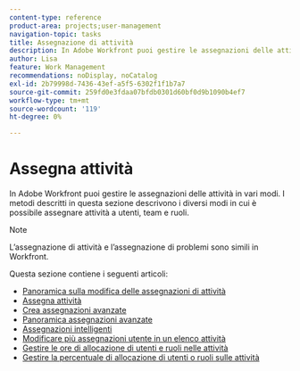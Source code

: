 ```yaml
---
content-type: reference
product-area: projects;user-management
navigation-topic: tasks
title: Assegnazione di attività
description: In Adobe Workfront puoi gestire le assegnazioni delle attività in vari modi. I metodi descritti in questa sezione descrivono i diversi modi in cui è possibile assegnare attività a utenti, team e ruoli.
author: Lisa
feature: Work Management
recommendations: noDisplay, noCatalog
exl-id: 2b79998d-7436-43ef-a5f5-6302f1f1b7a7
source-git-commit: 259fd0e3fdaa07bfdb0301d60bf0d9b1090b4ef7
workflow-type: tm+mt
source-wordcount: '119'
ht-degree: 0%

---
```


# Assegna attività

In Adobe Workfront puoi gestire le assegnazioni delle attività in vari modi. I metodi descritti in questa sezione descrivono i diversi modi in cui è possibile assegnare attività a utenti, team e ruoli.

>[!NOTE]
>
>L’assegnazione di attività e l’assegnazione di problemi sono simili in Workfront.

Questa sezione contiene i seguenti articoli:

* [Panoramica sulla modifica delle assegnazioni di attività](../../../manage-work/tasks/assign-tasks/modify-task-assignments-overview.md)
* [Assegna attività](../../../manage-work/tasks/assign-tasks/assign-tasks.md)
* [Crea assegnazioni avanzate](../../../manage-work/tasks/assign-tasks/create-advanced-assignments.md)
* [Panoramica assegnazioni avanzate](../../../manage-work/tasks/assign-tasks/smart-assignments.md)
* [Assegnazioni intelligenti](../../../manage-work/tasks/assign-tasks/make-smart-assignments.md)
* [Modificare più assegnazioni utente in un elenco attività](../../../manage-work/tasks/assign-tasks/modify-multiple-assignments-in-task-list.md)
* [Gestire le ore di allocazione di utenti e ruoli nelle attività](../../../manage-work/tasks/assign-tasks/manage-allocation-hours-on-tasks.md)
* [Gestire la percentuale di allocazione di utenti o ruoli sulle attività](../../../manage-work/tasks/assign-tasks/manage-allocation-percentage-on-tasks.md)
